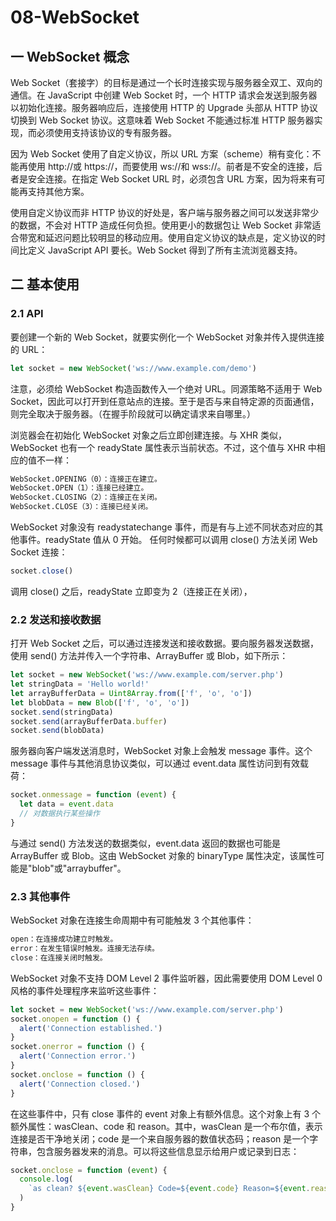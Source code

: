 # 08-WebSocket

## 一 WebSocket 概念

Web Socket（套接字）的目标是通过一个长时连接实现与服务器全双工、双向的通信。在 JavaScript 中创建 Web Socket 时，一个 HTTP 请求会发送到服务器以初始化连接。服务器响应后，连接使用 HTTP 的 Upgrade 头部从 HTTP 协议切换到 Web Socket 协议。这意味着 Web Socket 不能通过标准 HTTP 服务器实现，而必须使用支持该协议的专有服务器。

因为 Web Socket 使用了自定义协议，所以 URL 方案（scheme）稍有变化：不能再使用 http://或 https://，而要使用 ws://和 wss://。前者是不安全的连接，后者是安全连接。在指定 Web Socket URL 时，必须包含 URL 方案，因为将来有可能再支持其他方案。

使用自定义协议而非 HTTP 协议的好处是，客户端与服务器之间可以发送非常少的数据，不会对 HTTP 造成任何负担。使用更小的数据包让 Web Socket 非常适合带宽和延迟问题比较明显的移动应用。使用自定义协议的缺点是，定义协议的时间比定义 JavaScript API 要长。Web Socket 得到了所有主流浏览器支持。

## 二 基本使用

### 2.1 API

要创建一个新的 Web Socket，就要实例化一个 WebSocket 对象并传入提供连接的 URL：

```js
let socket = new WebSocket('ws://www.example.com/demo')
```

注意，必须给 WebSocket 构造函数传入一个绝对 URL。同源策略不适用于 Web Socket，因此可以打开到任意站点的连接。至于是否与来自特定源的页面通信，则完全取决于服务器。（在握手阶段就可以确定请求来自哪里。）

浏览器会在初始化 WebSocket 对象之后立即创建连接。与 XHR 类似，WebSocket 也有一个 readyState 属性表示当前状态。不过，这个值与 XHR 中相应的值不一样：

```txt
WebSocket.OPENING（0）：连接正在建立。
WebSocket.OPEN（1）：连接已经建立。
WebSocket.CLOSING（2）：连接正在关闭。
WebSocket.CLOSE（3）：连接已经关闭。
```

WebSocket 对象没有 readystatechange 事件，而是有与上述不同状态对应的其他事件。readyState 值从 0 开始。
任何时候都可以调用 close() 方法关闭 Web Socket 连接：

```js
socket.close()
```

调用 close() 之后，readyState 立即变为 2（连接正在关闭），

### 2.2 发送和接收数据

打开 Web Socket 之后，可以通过连接发送和接收数据。要向服务器发送数据，使用 send() 方法并传入一个字符串、ArrayBuffer 或 Blob，如下所示：

```js
let socket = new WebSocket('ws://www.example.com/server.php')
let stringData = 'Hello world!'
let arrayBufferData = Uint8Array.from(['f', 'o', 'o'])
let blobData = new Blob(['f', 'o', 'o'])
socket.send(stringData)
socket.send(arrayBufferData.buffer)
socket.send(blobData)
```

服务器向客户端发送消息时，WebSocket 对象上会触发 message 事件。这个 message 事件与其他消息协议类似，可以通过 event.data 属性访问到有效载荷：

```js
socket.onmessage = function (event) {
  let data = event.data
  // 对数据执行某些操作
}
```

与通过 send() 方法发送的数据类似，event.data 返回的数据也可能是 ArrayBuffer 或 Blob。这由 WebSocket 对象的 binaryType 属性决定，该属性可能是"blob"或"arraybuffer"。

### 2.3 其他事件

WebSocket 对象在连接生命周期中有可能触发 3 个其他事件：

```txt
open：在连接成功建立时触发。
error：在发生错误时触发。连接无法存续。
close：在连接关闭时触发。
```

WebSocket 对象不支持 DOM Level 2 事件监听器，因此需要使用 DOM Level 0 风格的事件处理程序来监听这些事件：

```js
let socket = new WebSocket('ws://www.example.com/server.php')
socket.onopen = function () {
  alert('Connection established.')
}
socket.onerror = function () {
  alert('Connection error.')
}
socket.onclose = function () {
  alert('Connection closed.')
}
```

在这些事件中，只有 close 事件的 event 对象上有额外信息。这个对象上有 3 个额外属性：wasClean、code 和 reason。其中，wasClean 是一个布尔值，表示连接是否干净地关闭；code 是一个来自服务器的数值状态码；reason 是一个字符串，包含服务器发来的消息。可以将这些信息显示给用户或记录到日志：

```js
socket.onclose = function (event) {
  console.log(
    `as clean? ${event.wasClean} Code=${event.code} Reason=${event.reason}`
  )
}
```
